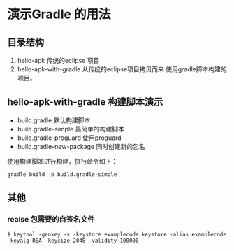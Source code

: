 # 演示Gradle 的用法

## 目录结构

1. hello-apk 传统的eclipse 项目
2. hello-apk-with-gradle 从传统的eclipse项目拷贝而来 使用gradle脚本构建的项目。



## hello-apk-with-gradle 构建脚本演示

* build.gradle 默认构建脚本
* build.gradle-simple 最简单的构建脚本
* build.gradle-proguard 使用proguard
* build.gradle-new-package 同时创建新的包名


使用构建脚本进行构建，执行命令如下：

    gradle build -b build.gradle-simple



## 其他

### realse 包需要的自签名文件

    $ keytool -genkey -v -keystore examplecode.keystore -alias examplecode -keyalg RSA -keysize 2048 -validity 100000


